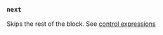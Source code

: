 ### `next`

Skips the rest of the block. See [control expressions](https://docs.ruby-lang.org/en/3.3/syntax/control_expressions_rdoc.html)
